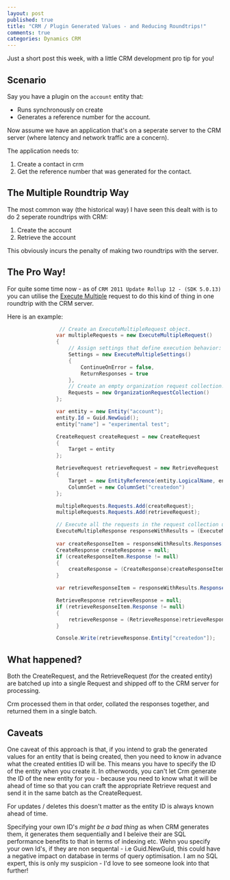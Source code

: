 ```yaml
---
layout: post
published: true
title: "CRM / Plugin Generated Values - and Reducing Roundtrips!"
comments: true
categories: Dynamics CRM
---
```


Just a short post this week, with a little CRM development pro tip for you!

## Scenario
Say you have a plugin on the `account` entity that:

- Runs synchronously on create
- Generates a reference number for the account.

Now assume we have an application that's on a seperate server to the CRM server (where latency and network traffic are a concern).

The application needs to:

1. Create a contact in crm
2. Get the reference number that was generated for the contact.

## The Multiple Roundtrip Way
The most common way (the historical way) I have seen this dealt with is to do 2 seperate roundtrips with CRM:

1. Create the account
2. Retrieve the account

This obviously incurs the penalty of making two roundtrips with the server.

## The Pro Way!
For quite some time now - as of `CRM 2011 Update Rollup 12 - (SDK 5.0.13)` you can utilise the [Execute Multiple](http://msdn.microsoft.com/en-gb/library/jj863604(v=crm.5).aspx) request to do this kind of thing in one roundtrip with the CRM server.

Here is an example:

``` csharp
 				 // Create an ExecuteMultipleRequest object.
                var multipleRequests = new ExecuteMultipleRequest()
                {
                    // Assign settings that define execution behavior: continue on error, return responses. 
                    Settings = new ExecuteMultipleSettings()
                    {
                        ContinueOnError = false,
                        ReturnResponses = true
                    },
                    // Create an empty organization request collection.
                    Requests = new OrganizationRequestCollection()
                };

                var entity = new Entity("account");
                entity.Id = Guid.NewGuid();
                entity["name"] = "experimental test";

                CreateRequest createRequest = new CreateRequest
                {
                    Target = entity
                };

                RetrieveRequest retrieveRequest = new RetrieveRequest
                {
                    Target = new EntityReference(entity.LogicalName, entity.Id),
                    ColumnSet = new ColumnSet("createdon")
                };

                multipleRequests.Requests.Add(createRequest);
                multipleRequests.Requests.Add(retrieveRequest);

                // Execute all the requests in the request collection using a single web method call.
                ExecuteMultipleResponse responseWithResults = (ExecuteMultipleResponse)orgService.Execute(multipleRequests);
                             
                var createResponseItem = responseWithResults.Responses[0];
                CreateResponse createResponse = null;
                if (createResponseItem.Response != null)
                {
                    createResponse = (CreateResponse)createResponseItem.Response;
                }

                var retrieveResponseItem = responseWithResults.Responses[1];

                RetrieveResponse retrieveResponse = null;
                if (retrieveResponseItem.Response != null)
                {
                    retrieveResponse = (RetrieveResponse)retrieveResponseItem.Response;
                }

                Console.Write(retrieveResponse.Entity["createdon"]);

```

## What happened?
Both the CreateRequest, and the RetrieveRequest (for the created entity) are batched up into a single Request and shipped off to the CRM server for processing.

Crm processed them in that order, collated the responses together, and returned them in a single batch.

## Caveats
One caveat of this approach is that, if you intend to grab the generated values for an entity that is being created, then you need to know in advance what the created entities ID will be. This means you have to specify the ID of the entity when you create it. In otherwords, you can't let Crm generate the ID of the new entity for you - because you need to know what it will be ahead of time so that you can craft the appropriate Retrieve request and send it in the same batch as the CreateRequest.

For updates / deletes this doesn't matter as the entity ID is always known ahead of time.

Specifying your own ID's _might be a bad thing_ as when CRM generates them, it generates them sequentially and I beleive their are SQL performance benefits to that in terms of indexing etc. Wehn you specify your own Id's, if they are non sequental - i.e Guid.NewGuid, this could have a negative impact on database in terms of query optimisation. I am no SQL expert, this is only my suspicion - I'd love to see someone look into that further!